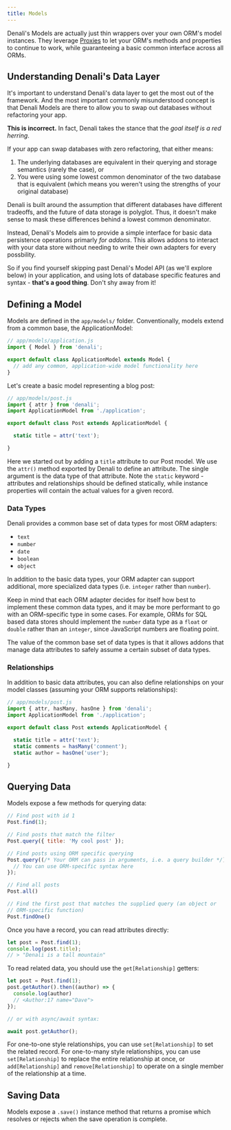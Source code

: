 ```yaml
---
title: Models
---
```


Denali's Models are actually just thin wrappers over your own ORM's model
instances. They leverage
[Proxies](https://developer.mozilla.org/en-US/docs/Web/JavaScript/Reference/Global_Objects/Proxy)
to let your ORM's methods and properties to continue to work, while guaranteeing
a basic common interface across all ORMs.

## Understanding Denali's Data Layer

It's important to understand Denali's data layer to get the most out of the
framework. And the most important commonly misunderstood concept is that Denali
Models are there to allow you to swap out databases without refactoring your
app.

**This is incorrect.** In fact, Denali takes the stance that the _goal itself is
a red herring_.

If your app can swap databases with zero refactoring, that either means:

1. The underlying databases are equivalent in their querying and storage
semantics (rarely the case), or
2. You were using some lowest common denominator of the two database that is
equivalent (which means you weren't using the strengths of your original
database)

Denali is built around the assumption that different databases have different
tradeoffs, and the future of data storage is polyglot. Thus, it doesn't make
sense to mask these differences behind a lowest common denominator.

Instead, Denali's Models aim to provide a simple interface for basic data
persistence operations primarly _for addons_. This allows addons to interact
with your data store without needing to write their own adapters for every
possbility.

So if you find yourself skipping past Denali's Model API (as we'll explore
below) in your application, and using lots of database specific features and
syntax - **that's a good thing**. Don't shy away from it!

## Defining a Model

Models are defined in the `app/models/` folder. Conventionally, models extend
from a common base, the ApplicationModel:

```js
// app/models/application.js
import { Model } from 'denali';

export default class ApplicationModel extends Model {
  // add any common, application-wide model functionality here
}
```

Let's create a basic model representing a blog post:

```js
// app/models/post.js
import { attr } from 'denali';
import ApplicationModel from './application';

export default class Post extends ApplicationModel {

  static title = attr('text');

}
```

Here we started out by adding a `title` attribute to our Post model. We use the
`attr()` method exported by Denali to define an attribute. The single argument
is the data type of that attribute. Note the `static` keyword - attributes and
relationships should be defined statically, while instance properties will
contain the actual values for a given record.

### Data Types

Denali provides a common base set of data types for most ORM adapters:

* `text`
* `number`
* `date`
* `boolean`
* `object`

In addition to the basic data types, your ORM adapter can support additional,
more specialized data types (i.e. `integer` rather than `number`).

Keep in mind that each ORM adapter decides for itself how best to implement
these common data types, and it may be more performant to go with an
ORM-specific type in some cases. For example, ORMs for SQL based data stores
should implement the `number` data type as a `float` or `double` rather than an
`integer`, since JavaScript numbers are floating point.

The value of the common base set of data types is that it allows addons that
manage data attributes to safely assume a certain subset of data types.

### Relationships

In addition to basic data attributes, you can also define relationships on your model classes (assuming your ORM supports relationships):

```js
// app/models/post.js
import { attr, hasMany, hasOne } from 'denali';
import ApplicationModel from './application';

export default class Post extends ApplicationModel {

  static title = attr('text');
  static comments = hasMany('comment');
  static author = hasOne('user');

}
```

## Querying Data

Models expose a few methods for querying data:

```js
// Find post with id 1
Post.find(1);

// Find posts that match the filter
Post.query({ title: 'My cool post' });

// Find posts using ORM specific querying
Post.query((/* Your ORM can pass in arguments, i.e. a query builder */) => {
  // You can use ORM-specific syntax here
});

// Find all posts
Post.all()

// Find the first post that matches the supplied query (an object or
// ORM-specific function)
Post.findOne()
```

Once you have a record, you can read attributes directly:

```js
let post = Post.find(1);
console.log(post.title);
// > "Denali is a tall mountain"
```

To read related data, you should use the `get[Relationship]` getters:

```js
let post = Post.find(1);
post.getAuthor().then((author) => {
  console.log(author)
  // <Author:17 name="Dave">
});

// or with async/await syntax:

await post.getAuthor();
```

For one-to-one style relationships, you can use `set[Relationship]` to set the
related record. For one-to-many style relationships, you can use
`set[Relationship]` to replace the entire relationship at once, or
`add[Relationship]` and `remove[Relationship]` to operate on a single member
of the relationship at a time.

## Saving Data

Models expose a `.save()` instance method that returns a promise which resolves
or rejects when the save operation is complete.
